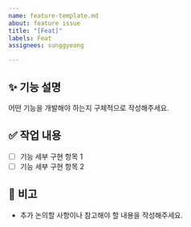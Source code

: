 ```yaml
---
name: feature-template.md
about: feature issue
title: "[Feat]"
labels: Feat
assignees: sunggyeong

---
```


## ✨ 기능 설명

어떤 기능을 개발해야 하는지 구체적으로 작성해주세요.

## ✅ 작업 내용

- [ ] 기능 세부 구현 항목 1
- [ ] 기능 세부 구현 항목 2

## 📌 비고

- 추가 논의할 사항이나 참고해야 할 내용을 작성해주세요.
